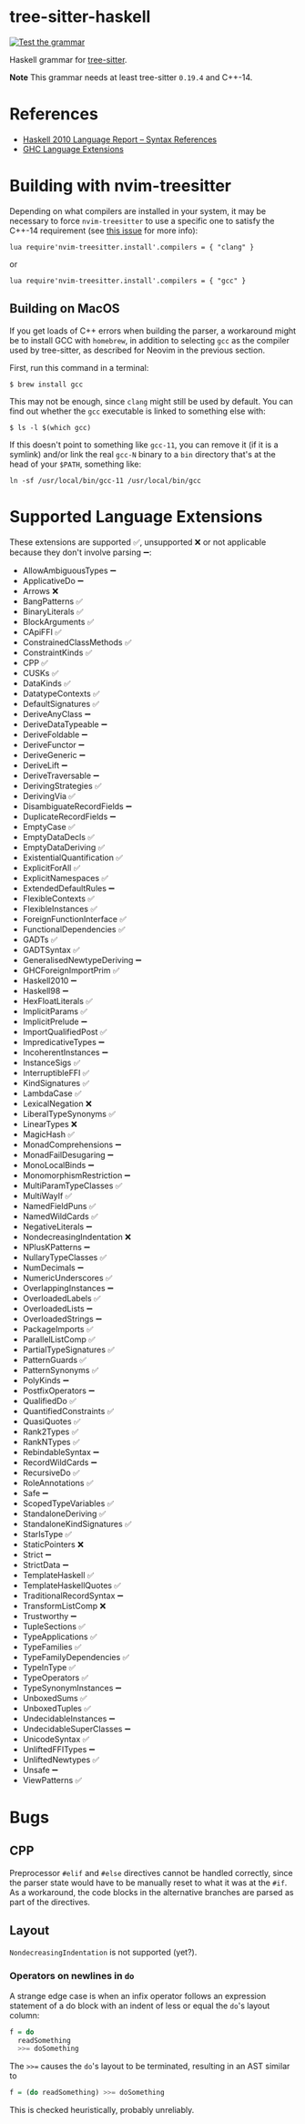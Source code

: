 # tree-sitter-haskell

[![Test the grammar](https://github.com/tree-sitter/tree-sitter-haskell/actions/workflows/test.yml/badge.svg)](https://github.com/tree-sitter/tree-sitter-haskell/actions/workflows/test.yml)

Haskell grammar for [tree-sitter].

**Note** This grammar needs at least tree-sitter `0.19.4` and C++-14.

# References

* [Haskell 2010 Language Report – Syntax References](ref)
* [GHC Language Extensions](ext)

# Building with nvim-treesitter

Depending on what compilers are installed in your system, it may be necessary to force `nvim-treesitter` to use a
specific one to satisfy the C++-14 requirement (see
[this issue](https://github.com/tree-sitter/tree-sitter-haskell/issues/34) for more info):

```vim
lua require'nvim-treesitter.install'.compilers = { "clang" }
```

or

```vim
lua require'nvim-treesitter.install'.compilers = { "gcc" }
```

## Building on MacOS

If you get loads of C++ errors when building the parser, a workaround might be to install GCC with `homebrew`, in
addition to selecting `gcc` as the compiler used by tree-sitter, as described for Neovim in the previous section.

First, run this command in a terminal:

```shell
$ brew install gcc
```

This may not be enough, since `clang` might still be used by default.
You can find out whether the `gcc` executable is linked to something else with:

```shell
$ ls -l $(which gcc)
```

If this doesn't point to something like `gcc-11`, you can remove it (if it is a symlink) and/or link the real `gcc-N`
binary to a `bin` directory that's at the head of your `$PATH`, something like:

```shell
ln -sf /usr/local/bin/gcc-11 /usr/local/bin/gcc
```

# Supported Language Extensions

These extensions are supported ✅, unsupported ❌ or not applicable because they don't involve parsing ➖️:

* AllowAmbiguousTypes ➖️
* ApplicativeDo ➖️
* Arrows ❌
* BangPatterns ✅
* BinaryLiterals ✅
* BlockArguments ✅
* CApiFFI ✅
* ConstrainedClassMethods ✅
* ConstraintKinds ✅
* CPP ✅
* CUSKs ✅
* DataKinds ✅
* DatatypeContexts ✅
* DefaultSignatures ✅
* DeriveAnyClass ➖️
* DeriveDataTypeable ➖️
* DeriveFoldable ➖️
* DeriveFunctor ➖️
* DeriveGeneric ➖️
* DeriveLift ➖️
* DeriveTraversable ➖️
* DerivingStrategies ✅
* DerivingVia ✅
* DisambiguateRecordFields ➖️
* DuplicateRecordFields ➖️
* EmptyCase ✅
* EmptyDataDecls ✅
* EmptyDataDeriving ✅
* ExistentialQuantification ✅
* ExplicitForAll ✅
* ExplicitNamespaces ✅
* ExtendedDefaultRules ➖️
* FlexibleContexts ✅
* FlexibleInstances ✅
* ForeignFunctionInterface ✅
* FunctionalDependencies ✅
* GADTs ✅
* GADTSyntax ✅
* GeneralisedNewtypeDeriving ➖️
* GHCForeignImportPrim ✅
* Haskell2010 ➖️
* Haskell98 ➖️
* HexFloatLiterals ✅
* ImplicitParams ✅
* ImplicitPrelude ➖️
* ImportQualifiedPost ✅
* ImpredicativeTypes ➖️
* IncoherentInstances ➖️
* InstanceSigs ✅
* InterruptibleFFI ✅
* KindSignatures ✅
* LambdaCase ✅
* LexicalNegation ❌
* LiberalTypeSynonyms ✅
* LinearTypes ❌
* MagicHash ✅
* MonadComprehensions ➖️
* MonadFailDesugaring ➖️
* MonoLocalBinds ➖️
* MonomorphismRestriction ➖️
* MultiParamTypeClasses ✅
* MultiWayIf ✅
* NamedFieldPuns ✅
* NamedWildCards ✅
* NegativeLiterals ➖️
* NondecreasingIndentation ❌
* NPlusKPatterns ➖️
* NullaryTypeClasses ✅
* NumDecimals ➖️
* NumericUnderscores ✅
* OverlappingInstances ➖️
* OverloadedLabels ✅
* OverloadedLists ➖️
* OverloadedStrings ➖️
* PackageImports ✅
* ParallelListComp ✅
* PartialTypeSignatures ✅
* PatternGuards ✅
* PatternSynonyms ✅
* PolyKinds ➖️
* PostfixOperators ➖️
* QualifiedDo ✅
* QuantifiedConstraints ✅
* QuasiQuotes ✅
* Rank2Types ✅
* RankNTypes ✅
* RebindableSyntax ➖️
* RecordWildCards ➖️
* RecursiveDo ✅
* RoleAnnotations ✅
* Safe ➖️
* ScopedTypeVariables ✅
* StandaloneDeriving ✅
* StandaloneKindSignatures ✅
* StarIsType ✅
* StaticPointers ❌
* Strict ➖️
* StrictData ➖️
* TemplateHaskell ✅
* TemplateHaskellQuotes ✅
* TraditionalRecordSyntax ➖️
* TransformListComp ❌
* Trustworthy ➖️
* TupleSections ✅
* TypeApplications ✅
* TypeFamilies ✅
* TypeFamilyDependencies ✅
* TypeInType ✅
* TypeOperators ✅
* TypeSynonymInstances ➖️
* UnboxedSums ✅
* UnboxedTuples ✅
* UndecidableInstances ➖️
* UndecidableSuperClasses ➖️
* UnicodeSyntax ✅
* UnliftedFFITypes ➖️
* UnliftedNewtypes ✅
* Unsafe ➖️
* ViewPatterns ✅

# Bugs

## CPP

Preprocessor `#elif` and `#else` directives cannot be handled correctly, since the parser state would have to be
manually reset to what it was at the `#if`.
As a workaround, the code blocks in the alternative branches are parsed as part of the directives.

## Layout

`NondecreasingIndentation` is not supported (yet?).

### Operators on newlines in `do`

A strange edge case is when an infix operator follows an expression statement of a do block with an indent of less or equal the `do`'s layout column:

```haskell
f = do
  readSomething
  >>= doSomething
```

The `>>=` causes the `do`'s layout to be terminated, resulting in an AST similar to

```haskell
f = (do readSomething) >>= doSomething
```

This is checked heuristically, probably unreliably.

[tree-sitter]: https://github.com/tree-sitter/tree-sitter
[ref]: https://www.haskell.org/onlinereport/haskell2010/haskellch10.html
[ext]: https://downloads.haskell.org/~ghc/latest/docs/html/users_guide/exts/table.html
